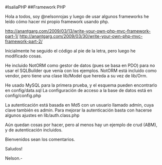 #IsaliaPHP
##Framework PHP

Hola a todos, soy @nelsonrojas y luego de usar algunos frameworks he leído cómo hacer mi propio framework usando php.

http://anantgarg.com/2009/03/13/write-your-own-php-mvc-framework-part-1/
http://anantgarg.com/2009/03/30/write-your-own-php-mvc-framework-part-2/

Inicialmente he seguido el código al pie de la letra, pero luego he modificado cosas.

He incluido NotORM como gestor de datos (pues se basa en PDO) para no usar el SQLBuilder que venía con los ejemplos.
NotORM está incluido como vendor, pero tiene una clase lib/Model que hereda a su vez de lib/Orm.

He usado MySQL para la primera prueba, y el esquema pueden encontrarlo en config/data.sql
La configuración de acceso a la base de datos está en config/config.php

La autenticación está basada en Md5 con un usuario llamado admin, cuya clave también es admin. Para mejorar la autenticación basta con hacerse algunos ajustes en lib/auth.class.php

Aún quedan cosas por hacer, pero al menos hay un ejemplo de crud (ABM), y de autenticación incluidos.

Bienvenidos sean los comentarios.

Saludos!

Nelson.-

